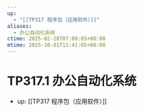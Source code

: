 ```yaml
---
up:
  - "[[TP317 程序包（应用软件）]]"
aliases:
  - 办公自动化系统
ctime: 2025-02-28T07:00:05+08:00
mtime: 2025-10-01T11:41:05+08:00
---
```


# TP317.1 办公自动化系统

- up: [[TP317 程序包（应用软件）]]
